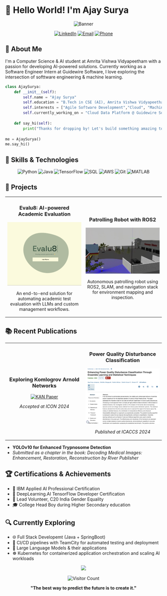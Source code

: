 # 👋 Hello World! I'm Ajay Surya

<div align="center">
  
![Banner](https://capsule-render.vercel.app/api?type=waving&color=gradient&height=200&section=header&text=Software%20Engineer%20%7C%20AI%20Enthusiast&fontSize=40&animation=fadeIn)

  [![LinkedIn](https://img.shields.io/badge/LinkedIn-Connect-blue?style=for-the-badge&logo=linkedin)](https://www.linkedin.com/in/ajay018/)
  [![Email](https://img.shields.io/badge/Email-Contact-red?style=for-the-badge&logo=gmail)](mailto:j.ajaysurya.11@gmail.com)
  [![Phone](https://img.shields.io/badge/Phone-+91_93955_51719-green?style=for-the-badge&logo=phone)](tel:+919395551719)

</div>

## 🤖 About Me

I'm a Computer Science & AI student at Amrita Vishwa Vidyapeetham with a passion for developing AI-powered solutions. Currently working as a Software Engineer Intern at Guidewire Software, I love exploring the intersection of softtware engineering & machine learning.

```python
class AjaySurya:
    def __init__(self):
        self.name = "Ajay Surya"
        self.education = "B.Tech in CSE (AI), Amrita Vishwa Vidyapeetham"
        self.interests = ["Agile Software Development","Cloud", "Machine Learning", "NLP"]
        self.currently_working_on = "Cloud Data Platform @ Guidewire Software"
        
    def say_hi(self):
        print("Thanks for dropping by! Let's build something amazing together.")

me = AjaySurya()
me.say_hi()
```

## 🚀 Skills & Technologies

<div align="center">
  
  ![Python](https://img.shields.io/badge/Python-3776AB?style=for-the-badge&logo=python&logoColor=white)
  ![Java](https://img.shields.io/badge/Java-ED8B00?style=for-the-badge&logo=java&logoColor=white)
  ![TensorFlow](https://img.shields.io/badge/TensorFlow-FF6F00?style=for-the-badge&logo=tensorflow&logoColor=white)
  ![SQL](https://img.shields.io/badge/SQL-4479A1?style=for-the-badge&logo=mysql&logoColor=white)
  ![AWS](https://img.shields.io/badge/AWS-232F3E?style=for-the-badge&logo=amazon-aws&logoColor=white)
  ![Git](https://img.shields.io/badge/Git-F05032?style=for-the-badge&logo=git&logoColor=white)
  ![MATLAB](https://img.shields.io/badge/MATLAB-0076A8?style=for-the-badge&logo=mathworks&logoColor=white)
  
</div>

## 🔭 Projects

<table>
  <tr>
    <td width="50%">
      <h3 align="center">Evalu8: AI-powered Academic Evaluation</h3>
      <p align="center">
        <a href="https://github.com/AjaySurya-018/Evalu8" target="_blank">
          <img src="https://github.com/AjaySurya-018/AjaySurya-018/blob/main/images/Evalu8.jpg" width="100%" alt="Evalu8 Project"/>
        </a>
        <p align="center">
          An end-to-end solution for automating academic test evaluation with LLMs and custom management workflows.
        </p>
      </p>
    </td>
    <td width="50%">
      <h3 align="center">Patrolling Robot with ROS2</h3>
      <p align="center">
        <a href="https://drive.google.com/file/d/1Q-EebLjk3LB6w6Juf0DlwoWUz15j67aS/view" target="_blank">
          <img src="https://github.com/AjaySurya-018/AjaySurya-018/blob/main/images/Patrol_robot.jpg" width="100%" alt="Patrol Robot"/>
        </a>
        <p align="center">
          Autonomous patrolling robot using ROS2, SLAM, and navigation stack for environment mapping and inspection.
        </p>
      </p>
    </td>
  </tr>
</table>

## 📚 Recent Publications

<table>
  <tr>
    <td width="50%">
      <h3 align="center">Exploring Komlogrov Arnold Networks</h3>
      <p align="center">
        <a href="https://github.com/AjaySurya-018/AjaySurya-018/blob/main/images/KAN_paper.pdf" target="_blank">
          <img src="https://github.com/AjaySurya-018/AjaySurya-018/blob/main/images/KAN_preview.jpg" width="100%" alt="KAN Paper"/>
        </a>
        <p align="center">
          <em>Accepted at ICON 2024</em>
        </p>
      </p>
    </td>
    <td width="50%">
      <h3 align="center">Power Quality Disturbance Classification</h3>
      <p align="center">
        <a href="https://drive.google.com/file/d/1hQNasWYH6eC7REM6c_jhLCtvVeb2SHmz/view?usp=sharing" target="_blank">
          <img src="https://github.com/AjaySurya-018/AjaySurya-018/blob/main/images/PQ.jpg" width="100%" alt="Power Quality Paper"/>
        </a>
        <p align="center">
          <em>Published at ICACCS 2024</em>
        </p>
      </p>
    </td>
  </tr>
</table>
  
- **YOLOv10 for Enhanced Trypnosome Detection**
- *Submitted as a chapter in the book: Decoding Medical Images: Enhancement, Restoration, Reconstruction by River Publisher*

## 🏆 Certifications & Achievements

- 🧠 IBM Applied AI Professional Certification
- 🤖 DeepLearning.AI TensorFlow Developer Certification
- 👑 Lead Volunteer, C20 India Gender Equality
- 🎓 College Head Boy during Higher Secondary education

## 🔍 Currently Exploring

- 🌐 Full Stack Developemt (Java + SpringBoot) 
- 🔄 CI/CD pipelines with TeamCity for automated testing and deployment
- 🚀 Large Language Models & their applications
- ☸️ Kubernetes for containerized application orchestration and scaling AI workloads 


<div align="center">
  
  <img src="https://capsule-render.vercel.app/api?type=waving&color=gradient&height=100&section=footer"/>
  
  ![Visitor Count](https://profile-counter.glitch.me/ajaysurya/count.svg)
  
  **"The best way to predict the future is to create it."**
  
</div>
